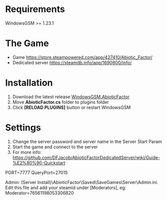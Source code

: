 # Requirements
WindowsGSM >= 1.23.1

# The Game

- Game
https://store.steampowered.com/app/427410/Abiotic_Factor/
- Dedicated server
https://steamdb.info/app/1690800/info/

# Installation

1. Download the latest release [WindowsGSM.AbioticFactor](https://github.com/Kavex/WindowsGSM.AbioticFactor/archive/refs/heads/main.zip)
2. Move **AbioticFactor.cs** folder to plugins folder
3. Click **[RELOAD PLUGINS]** button or restart WindowsGSM

# Settings

1. Change the server password and server name in the Server Start Param
2. Start the game and connect to the server
3. For more info: https://github.com/DFJacob/AbioticFactorDedicatedServer/wiki/Guide-%E2%80%90-Quickstart

PORT=7777
QueryPort=27015

Admin: \(Server Install)\AbioticFactor\Saved\SaveGames\Server\Admin.ini. Edit this file and add your steamid under [Moderators], eg: Moderator=76561198053306820

